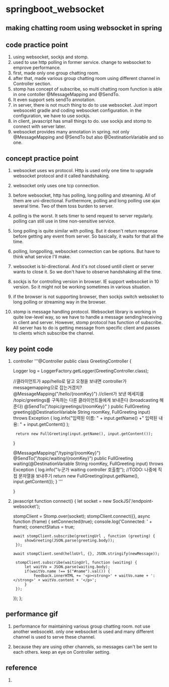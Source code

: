 # springboot_websocket
## making chatting room using websocket in spring ## 

## code practice point ##
1. using websocket, sockjs and stomp.
2. used to use http polling in former service. change to websocket to emprove performance. 
3. first, made only one group chatting room. 
4. after that, made various group chatting room using different channel in Controller section.
5. stomp has concept of subscribe, so multi chatting room function is able in one contoller @MessageMapping and @SendTo. 
6. It even support sets sendTo annotation.
7. in server, there is not much thing to do to use websocket. Just import websocekt gradle and coding websocket configuration. 
in the configuration, we have to use sockjs. 
8. in client, javascript has small things to do. use sockjs and stomp to connect with server later.
9. websocket provides many annotation in spring. not only @MessageMapping and @SendTo but also @DestinationVariable and so one. 


## concept practice point ## 
1. websocket uses ws protocol. Http is used only one time to upgrade websocket protocol and it called handshaking. 
2. websocket only uses one tcp connection.
3. before websocket, http has polling, long polling and streaming. All of them are uni-directional. Furthermore, polling and long polling use
ajax several time. Two of them toss burden to server.  
4. polling is the worst. It sets timer to send request to server regularly. polling can still use in time non-sensitive service. 
5. long polling is quite similar with polling. But it doesn't return response before getting any event from server. So basically, 
it waits for that all the time. 
6. polling, longpolling, websocket connection can be options. But have to think what service I'll make. 
7. websocket is bi-directional. And it's not closed untill client or server wants to close it. So we don't have to observe handshaking all the time. 

8. sockjs is for controlling version in browser. IE support websocket in 10 version. So it might not be working sometimes in various situation. 
9. if the browser is not supporting browser, then sockjs switch websoket to long polling or streaming way in the browser. 

10. stomp is message handling protocol. Websocket library is working in quite low-level way, so we have to handle a message sending/receiving 
in client and server. However, stomp protocol has function of subscribe. All server has to do is getting message from specific client and 
passes to clients which subscribe the channel. 



## key point code ## 

1. controller 
 '''@Controller
    public class GreetingController {

    Logger log = LoggerFactory.getLogger(GreetingController.class);

    //클라이언트가 app/hello로 달고 오쳥을 보내면 controller가 messagemapping으로 잡는거겠지?
    @MessageMapping("/hello/{roomKey}")
    //client가 보낸 메세지를 /topic/greetings를 구독하는 다른 클라이언트들에게 보내준다 (broadcasting 해준다)
    @SendTo("/topic/greetings/{roomKey}" )
    public FullGreeting greeting(@DestinationVariable String roomKey,  FullGreeting input) throws Exception {
        log.info("입력된 이름: " + input.getName() +" 입력된 내용: " + input.getContent() );

        return new FullGreeting(input.getName(), input.getContent());
    }

    @MessageMapping("/typing/{roomKey}")
    @SendTo("/topic/waiting/{roomKey}")
    public FullGreeting waiting(@DestinationVariable String roomKey, FullGreeting input) throws Exception {
        log.info("누군가 waiting controller 호출함");
        //TODO: 나중에 직접 문자열을 보내주기
        return new FullGreeting(input.getName(), input.getContent());
    }
'''


    }


2. javascript 
    function connect() {
    let socket = new SockJS('/endpoint-websocket');

    stompClient = Stomp.over(socket);
     stompClient.connect({}, async function (frame) {
        setConnected(true);
        console.log('Connected: ' + frame);
        conenctStatus = true;


       await stompClient.subscribe(greetingUrl , function (greeting) {
            showGreeting(JSON.parse(greeting.body));
        });

       await stompClient.send(helloUrl, {}, JSON.stringify(newMessage));

        stompClient.subscribe(waitingUrl, function (waiting) {
            let waitVo = JSON.parse(waiting.body);
            if(waitVo.name !== $("#name").val()) {
                feedback.innerHTML += '<p><strong>' + waitVo.name + ': </strong>' + waitVo.content + '</p>';
            }
        });
    });
    };


## performance gif ## 

1. performance for maintaining various group chatting room. not use another websocekt. only one websocket is used and many different channel is used to serve these channel.



2. because they are using other channels, so messages can't be sent to each others. keep an eye on Controller setting. 


## reference ##
1. 
